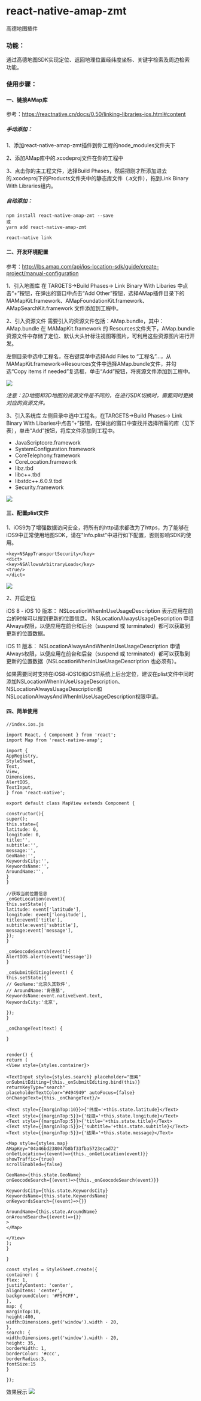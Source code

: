 # react-native-amap-zmt
高德地图插件

### 功能：
通过高德地图SDK实现定位、返回地理位置经纬度坐标、关键字检索及周边检索功能。

### 使用步骤：

#### 一、链接AMap库

参考：https://reactnative.cn/docs/0.50/linking-libraries-ios.html#content

##### 手动添加：
1、添加react-native-amap-zmt插件到你工程的node_modules文件夹下

2、添加AMap库中的.xcodeproj文件在你的工程中

3、点击你的主工程文件，选择Build Phases，然后把刚才所添加进去的.xcodeproj下的Products文件夹中的静态库文件（.a文件），拖到Link Binary With Libraries组内。

##### 自动添加：
```
npm install react-native-amap-zmt --save
或
yarn add react-native-amap-zmt

react-native link
```

#### 二、开发环境配置

参考：http://lbs.amap.com/api/ios-location-sdk/guide/create-project/manual-configuration

1、引入地图库
在 TARGETS->Build Phases-> Link Binary With Libaries 中点击“+”按钮，在弹出的窗口中点击“Add Other”按钮，选择AMap插件目录下的 MAMapKit.framework、AMapFoundationKit.framework、AMapSearchKit.framework 文件添加到工程中。

2、引入资源文件
需要引入的资源文件包括：AMap.bundle，其中：AMap.bundle 在 MAMapKit.framework 的 Resources文件夹下，AMap.bundle资源文件中存储了定位、默认大头针标注视图等图片，可利用这些资源图片进行开发。

左侧目录中选中工程名，在右键菜单中选择Add Files to “工程名”…，从MAMapKit.framework->Resources文件中选择AMap.bundle文件，并勾选“Copy items if needed”复选框，单击“Add”按钮，将资源文件添加到工程中。

![](http://upload-images.jianshu.io/upload_images/2093433-8b9e0403b6442fbd.png?imageMogr2/auto-orient/strip%7CimageView2/2/w/1240)

*注意：2D地图和3D地图的资源文件是不同的，在进行SDK切换时，需要同时更换对应的资源文件。*

3、引入系统库
左侧目录中选中工程名，在TARGETS->Build Phases-> Link Binary With Libaries中点击“+”按钮，在弹出的窗口中查找并选择所需的库（见下表），单击“Add”按钮，将库文件添加到工程中。

- JavaScriptcore.framework
- SystemConfiguration.framework
- CoreTelephony.framework
- CoreLocation.framework
- libz.tbd
- libc++.tbd
- libstdc++.6.0.9.tbd
- Security.framework

![](https://upload-images.jianshu.io/upload_images/2093433-ec9fdafcbb4fb937.png?imageMogr2/auto-orient/strip%7CimageView2/2/w/1240)

#### 三、配置plist文件

1、iOS9为了增强数据访问安全，将所有的http请求都改为了https，为了能够在iOS9中正常使用地图SDK，请在"Info.plist"中进行如下配置，否则影响SDK的使用。

```
<key>NSAppTransportSecurity</key>
<dict>
<key>NSAllowsArbitraryLoads</key>
<true/>
</dict>

```

![](https://upload-images.jianshu.io/upload_images/2093433-edd288a1bd48057f.png?imageMogr2/auto-orient/strip%7CimageView2/2/w/1240)

2、开启定位

iOS 8 - iOS 10 版本：
NSLocationWhenInUseUsageDescription 表示应用在前台的时候可以搜到更新的位置信息。
NSLocationAlwaysUsageDescription 申请Always权限，以便应用在前台和后台（suspend 或 terminated）都可以获取到更新的位置数据。

iOS 11 版本：
NSLocationAlwaysAndWhenInUseUsageDescription 申请Always权限，以便应用在前台和后台（suspend 或 terminated）都可以获取到更新的位置数据（NSLocationWhenInUseUsageDescription 也必须有）。

如果需要同时支持在iOS8-iOS10和iOS11系统上后台定位，建议在plist文件中同时添加NSLocationWhenInUseUsageDescription、NSLocationAlwaysUsageDescription和NSLocationAlwaysAndWhenInUseUsageDescription权限申请。

#### 四、简单使用

```
//index.ios.js

import React, { Component } from 'react';
import Map from 'react-native-amap';

import {
AppRegistry,
StyleSheet,
Text,
View,
Dimensions,
AlertIOS,
TextInput,
} from 'react-native';

export default class MapView extends Component {

constructor(){
super();
this.state={
latitude: 0,
longitude: 0,
title:'',
subtitle:'',
message:'',
GeoName:'',
KeywordsCity:'',
KeywordsName:'',
AroundName:'',
}
}

//获取当前位置信息
_onGetLocation(event){
this.setState({
latitude: event['latitude'],
longitude: event['longitude'],
title:event['title'],
subtitle:event['subtitle'],
message:event['message'],
});
}

_onGeocodeSearch(event){
AlertIOS.alert(event['message'])
}

_onSubmitEditing(event) {
this.setState({
// GeoName:'北京久其软件',
// AroundName:'肯德基',
KeywordsName:event.nativeEvent.text,
KeywordsCity:'北京',

});
}

_onChangeText(text) {

}


render() {
return (
<View style={styles.container}>

<TextInput style={styles.search} placeholder="搜索"
onSubmitEditing={this._onSubmitEditing.bind(this)}
returnKeyType="search"
placeholderTextColor="#494949" autoFocus={false}
onChangeText={this._onChangeText}/>

<Text style={{marginTop:10}}>{'纬度='+this.state.latitude}</Text>
<Text style={{marginTop:5}}>{'经度='+this.state.longitude}</Text>
<Text style={{marginTop:5}}>{'title='+this.state.title}</Text>
<Text style={{marginTop:5}}>{'subtitle='+this.state.subtitle}</Text>
<Text style={{marginTop:5}}>{'结果='+this.state.message}</Text>

<Map style={styles.map}
AMapKey="04a46bd238047b8bf33fba5723ecad72"
onGetLocation={(event)=>{this._onGetLocation(event)}}
showTraffic={true}
scrollEnabled={false}

GeoName={this.state.GeoName}
onGeocodeSearch={(event)=>{this._onGeocodeSearch(event)}}

KeywordsCity={this.state.KeywordsCity}
KeywordsName={this.state.KeywordsName}
onKeywordsSearch={(event)=>{}}

AroundName={this.state.AroundName}
onAroundSearch={(event)=>{}}
>
</Map>

</View>
);
}

}

const styles = StyleSheet.create({
container: {
flex: 1,
justifyContent: 'center',
alignItems: 'center',
backgroundColor: '#F5FCFF',
},
map: {
marginTop:10,
height:400,
width:Dimensions.get('window').width - 20,
},
search: {
width:Dimensions.get('window').width - 20,
height: 35,
borderWidth: 1,
borderColor: '#ccc',
borderRadius:3,
fontSize:15
}

});

```

效果展示
![](https://upload-images.jianshu.io/upload_images/2093433-2edbc9fa01157784.png?imageMogr2/auto-orient/strip%7CimageView2/2/w/340)


